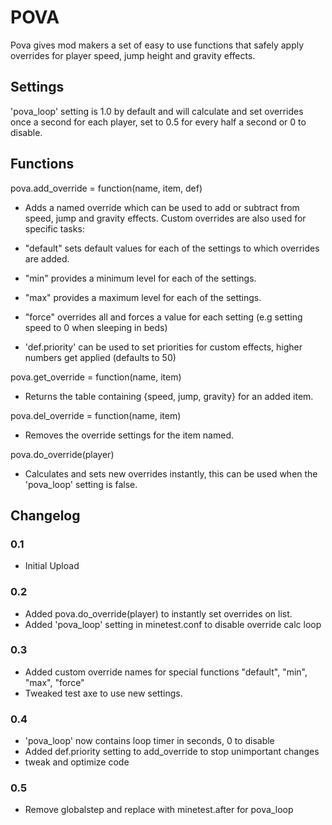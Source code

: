 # POVA

Pova gives mod makers a set of easy to use functions that safely apply overrides for player speed, jump height and gravity effects.

## Settings

'pova_loop' setting is 1.0 by default and will calculate and set overrides once a second for each player, set to 0.5 for every half a second or 0 to disable.

## Functions

pova.add_override = function(name, item, def)

- Adds a named override which can be used to add or subtract from speed, jump and gravity effects.  Custom overrides are also used for specific tasks:

- "default" sets default values for each of the settings to which overrides are added.
- "min" provides a minimum level for each of the settings.
- "max" provides a maximum level for each of the settings.
- "force" overrides all and forces a value for each setting (e.g setting speed to 0 when sleeping in beds)

 - 'def.priority' can be used to set priorities for custom effects, higher numbers get applied (defaults to 50)

pova.get_override = function(name, item)

- Returns the table containing {speed, jump, gravity} for an added item.

pova.del_override = function(name, item)

- Removes the override settings for the item named.

pova.do_override(player)

- Calculates and sets new overrides instantly, this can be used when the 'pova_loop' setting is false.


## Changelog

### 0.1

 - Initial Upload

### 0.2

 - Added pova.do_override(player) to instantly set overrides on list.
 - Added 'pova_loop' setting in minetest.conf to disable override calc loop

### 0.3

 - Added custom override names for special functions "default", "min", "max", "force"
 - Tweaked test axe to use new settings.

### 0.4

 - 'pova_loop' now contains loop timer in seconds, 0 to disable
 - Added def.priority setting to add_override to stop unimportant changes
 - tweak and optimize code

### 0.5

 - Remove globalstep and replace with minetest.after for pova_loop

